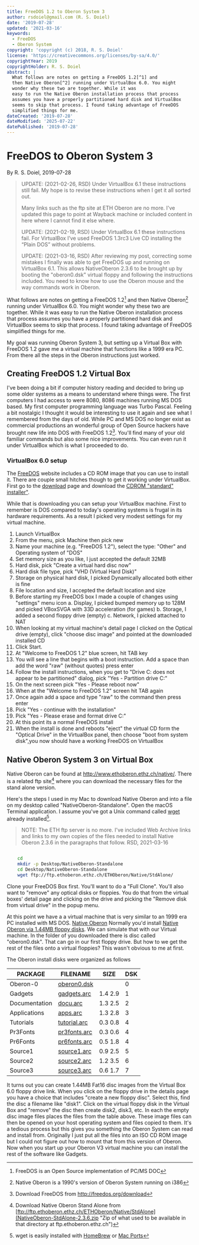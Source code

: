 ```yaml
---
title: FreeDOS 1.2 to Oberon System 3
author: rsdoiel@gmail.com (R. S. Doiel)
date: '2019-07-28'
updated: '2021-03-16'
keywords:
  - FreeDOS
  - Oberon System
copyright: 'copyright (c) 2018, R. S. Doiel'
license: 'https://creativecommons.org/licenses/by-sa/4.0/'
copyrightYear: 2019
copyrightHolder: R. S. Doiel
abstract: |
  What follows are notes on getting a FreeDOS 1.2[^1] and 
  then Native Oberon[^2] running under VirtualBox 6.0. You might 
  wonder why these two are together. While it was
  easy to run the Native Oberon installation process that process
  assumes you have a properly partitioned hard disk and VirtualBox
  seems to skip that process. I found taking advantage of FreeDOS
  simplified things for me.
dateCreated: '2019-07-28'
dateModified: '2025-07-22'
datePublished: '2019-07-28'
---
```


FreeDOS to Oberon System 3
==========================

By R. S. Doiel, 2019-07-28

>    UPDATE: (2021-02-26, RSD) Under VirtualBox 6.1 these
>    instructions still fail. My hope is to revise these 
>    instructions when I get it all sorted out.
>
>    Many links such as the ftp site at ETH Oberon are 
>    no more. I've updated this page to point at Wayback machine
>    or included content in here where I cannot find it else where.
>
>    UPDATE: (2021-02-19, RSD) Under VirtualBox 6.1 these instructions 
>    fail. For VirtualBox I’ve used FreeDOS 1.3rc3 Live CD installing 
>    the “Plain DOS” without problems.
>
>    UPDATE: (2021-03-16, RSD) After reviewing my post, correcting
>    some mistakes I finally was able to get FreeDOS up and running
>    on VirtualBox 6.1. This allows NativeOberon 2.3.6 to be brought
>    up by booting the "oberon0.dsk" virtual floppy and following
>    the instructions included. You need to know how to use
>    the Oberon mouse and the way commands work in Oberon.

What follows are notes on getting a FreeDOS 1.2[^1] and 
then Native Oberon[^2] running under VirtualBox 6.0. You might 
wonder why these two are together. While it was
easy to run the Native Oberon installation process that process
assumes you have a properly partitioned hard disk and VirtualBox
seems to skip that process. I found taking advantage of FreeDOS
simplified things for me.

My goal was running Oberon System 3, but setting up a Virtual Box
with FreeDOS 1.2 gave me a virtual machine that functions like a 
1999 era PC. From there all the steps in the Oberon instructions
just worked.

## Creating FreeDOS 1.2 Virtual Box

I've been doing a bit if computer history reading and decided to
bring up some older systems as a means to understand where
things were.  The first computers I had access to were 8080, 8086
machines running MS DOS based. My first computer programming language
was Turbo Pascal. Feeling a bit nostalgic I thought it would be
interesting to use it again and see what I remembered from the days
of old. While PC and MS DOS no longer exist as commercial productions
an wonderful group of Open Source hackers have brought new life into
DOS with FreeDOS 1.2[^3]. You'll find many of your old familiar commands
but also some nice improvements. You can even run it under VirtualBox
which is what I proceeded to do.

### VirtualBox 6.0 setup

The [FreeDOS](https://freedos.org) website includes a CD ROM image
that you can use to install it. There are couple small hitches though
to get it working under VirtualBox. First go to the [download](https://freedos.org/download) page and download the [CDROM "standard" installer"](http://www.freedos.org/download/download/FD12CD.iso).

While that is downloading you can setup your VirtualBox machine.
First to remember is DOS compared to today's operating systems is
frugal in its hardware requirements. As a result I picked very modest
settings for my virtual machine. 

1. Launch VirtualBox
2. From the menu, pick Machine then pick new
3. Name your machine (e.g. "FreeDOS 1.2"), select the type: "Other" and Operating system of "DOS"
4. Set memory size as you like, I just accepted the default 32MB
5. Hard disk, pick "Create a virtual hard disc now"
6. Hard disk file type, pick "VHD (Virtual Hard Disk)"
7. Storage on physical hard disk, I picked Dynamically allocated both either is fine
8. File location and size, I accepted the default location and size
9. Before starting my FreeDOS box I made a couple of changes using "settings" menu icon
    a. Display, I picked bumped memory up to 128M and picked VBoxSVGA with 33D acceleration (for games)
    b. Storage, I added a second floppy drive (empty)
    c. Network, I picked attached to NAT
10. When looking at my virtual machine's detail page I clicked on the Optical drive (empty), click "choose disc image" and pointed at the downloaded installed CD
11. Click Start.
12. At "Welcome to FreeDOS 1.2" blue screen, hit TAB key
13. You will see a line that begins with a boot instruction. Add a space than add the word "raw" (without quotes) press enter
14. Follow the install instructions, when you get to "Drive C: does not appear to be partitioned" dialog, pick "Yes - Partition drive C:"
15. On the next screen pick "Yes - Please reboot now"
16. When at the "Welcome to FreeDOS 1.2" screen hit TAB again
17. Once again add a space and type "raw" to the command then press enter
18. Pick "Yes - continue with the installation"
19. Pick "Yes - Please erase and format drive C:"
20. At this point its a normal FreeDOS install
21. When the install is done and reboots "eject" the virtual CD form the "Optical Drive" in the VirtualBox panel, then choose "boot from system disk",you now should have a working FreeDOS on VirtualBox

## Native Oberon System 3 on Virtual Box

Native Oberon can be found at http://www.ethoberon.ethz.ch/native/.
There is a related ftp site[^4] where you can download the necessary
files for the stand alone version. 

Here's the steps I used in my Mac to download Native Oberon and
into a file on my desktop called "NativeOberon-Standalone". Open
the macOS Terminal application. I assume you've got a Unix
command called [wget](https://en.wikipedia.org/wiki/Wget)
already installed[^5].

> NOTE: The ETH ftp server is no more. I've included Web Archive
> links and links to my own copies of the files needed to
> install Native Oberon 2.3.6 in the paragraphs that follow.
> RSD, 2021-03-16

```bash

    cd
    mkdir -p Desktop/NativeOberon-Standalone
    cd Desktop/NativeOberon-Standalone
    wget ftp://ftp.ethoberon.ethz.ch/ETHOberon/Native/StdAlone/

```

Clone your FreeDOS Box first. You'll want to do a "Full Clone". You'll
also want to "remove" any optical disks or floppies. You do that from
the virtual boxes' detail page and clicking on the drive and picking the
"Remove disk from virtual drive" in the popup menu.

At this point we have a a virtual machine that is very similar to an 
1999 era PC installed with MS DOS.  [Native Oberon](http://web.archive.org/web/20190929033749/http://www.ethoberon.ethz.ch/native/) Normally you'd
install [Native Oberon via 1.44MB floppy disks](/blog/2019/07/28/NativeOberon-StnAlone-2.3.6.zip "Zip file of individual floppies"). 
We can simulate that with our Virtual machine.
In the folder of you downloaded there is disc called "oberon0.dsk". That
can go in our first floppy drive. But how to we get the rest of the 
files onto a virtual floppies? This wasn't obvious to me at first.

The Oberon install disks were organized as follows

| PACKAGE    | FILENAME     | SIZE  | DSK   |
| ---------- | ------------ | ----- | ----- |
| Oberon-0      | [oberon0.dsk](oberon0.dsk "boot disk")  |          | 0 | 
| Gadgets       | [gadgets.arc](gadgets1.arc "a modified gadgets.arc to fit 1.4 floppy")  | 1.4  2.9 | 1 | 
| Documentation | [docu.arc](docu.arc "documentation")     | 1.3  2.5 | 2 | 
| Applications  | [apps.arc](apps.arc "applications")     | 1.3  2.8 | 3 | 
| Tutorials     | [tutorial.arc](tutorial.arc "tutorial") | 0.3  0.8 | 4 | 
| Pr3Fonts      | [pr3fonts.arc](pr3fonts.arc "fonts") | 0.3  0.6 | 4 | 
| Pr6Fonts      | [pr6fonts.arc](pr6fonts.arc "fonts") | 0.5  1.8 | 4 | 
| Source1       | [source1.arc](source1.arc "Source Code")  | 0.9  2.5 | 5 | 
| Source2       | [source2.arc](source2.arc "Source Code")  | 1.2  3.5 | 6 | 
| Source3       | [source3.arc](source3.arc "Source Code")  | 0.6  1.7 | 7 | 


It turns out you can create 1.44MB Fat16 disc images from the
Virtual Box 6.0 floppy drive link.  When you click on the floppy
drive in the details page you have a choice that includes "create a new floppy disc". Select this, find the disc a filename like "disk1". Click
on the virtual floppy disk in the Virtual Box and "remove"
the disc then create disk2, disk3, etc. In each the empty disc image
files places the files from the table above. These image files can then
be opened on your host operating system and files copied to them. 
It's a tedious process but this gives you something the Oberon System 
can read and install from. Originally I just put all the files into an 
ISO CD ROM image but I could not figure out how to mount that from this
version of Oberon. Now when you start up your Oberon V3 virtual machine
you can install the rest of the software like Gadgets.


[^1]: FreeDOS is an Open Source implementation of PC/MS DOC

[^2]: Native Oberon is a 1990's version of Oberon System running on i386

[^3]: Download FreeDOS from http://freedos.org/download

[^4]: Download Native Oberon Stand Alone from [ftp://ftp.ethoberon.ethz.ch/ETHOberon/Native/StdAlone](NativeOberon-StdAlone-2.3.6.zip "Zip of what used to be available in that directory at ftp.ethoberon.ethz.ch")

[^5]: wget is easily installed with [HomeBrew](https://brew.sh/) or [Mac Ports](https://www.macports.org/)